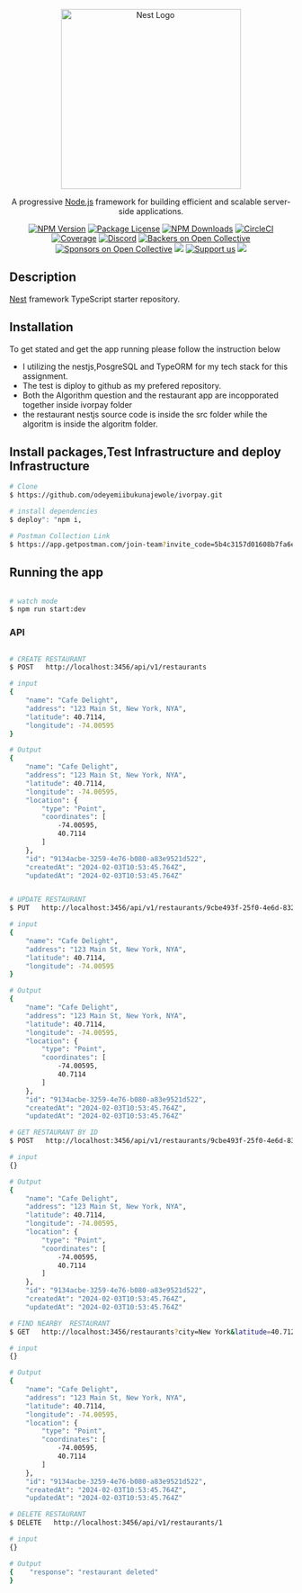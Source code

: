<p align="center">
  <a href="http://nestjs.com/" target="blank"><img src="https://nestjs.com/img/logo_text.svg" width="320" alt="Nest Logo" /></a>
</p>

[circleci-image]: https://img.shields.io/circleci/build/github/nestjs/nest/master?token=abc123def456
[circleci-url]: https://circleci.com/gh/nestjs/nest

  <p align="center">A progressive <a href="http://nodejs.org" target="_blank">Node.js</a> framework for building efficient and scalable server-side applications.</p>
    <p align="center">
<a href="https://www.npmjs.com/~nestjscore" target="_blank"><img src="https://img.shields.io/npm/v/@nestjs/core.svg" alt="NPM Version" /></a>
<a href="https://www.npmjs.com/~nestjscore" target="_blank"><img src="https://img.shields.io/npm/l/@nestjs/core.svg" alt="Package License" /></a>
<a href="https://www.npmjs.com/~nestjscore" target="_blank"><img src="https://img.shields.io/npm/dm/@nestjs/common.svg" alt="NPM Downloads" /></a>
<a href="https://circleci.com/gh/nestjs/nest" target="_blank"><img src="https://img.shields.io/circleci/build/github/nestjs/nest/master" alt="CircleCI" /></a>
<a href="https://coveralls.io/github/nestjs/nest?branch=master" target="_blank"><img src="https://coveralls.io/repos/github/nestjs/nest/badge.svg?branch=master#9" alt="Coverage" /></a>
<a href="https://discord.gg/G7Qnnhy" target="_blank"><img src="https://img.shields.io/badge/discord-online-brightgreen.svg" alt="Discord"/></a>
<a href="https://opencollective.com/nest#backer" target="_blank"><img src="https://opencollective.com/nest/backers/badge.svg" alt="Backers on Open Collective" /></a>
<a href="https://opencollective.com/nest#sponsor" target="_blank"><img src="https://opencollective.com/nest/sponsors/badge.svg" alt="Sponsors on Open Collective" /></a>
  <a href="https://paypal.me/kamilmysliwiec" target="_blank"><img src="https://img.shields.io/badge/Donate-PayPal-ff3f59.svg"/></a>
    <a href="https://opencollective.com/nest#sponsor"  target="_blank"><img src="https://img.shields.io/badge/Support%20us-Open%20Collective-41B883.svg" alt="Support us"></a>
  <a href="https://twitter.com/nestframework" target="_blank"><img src="https://img.shields.io/twitter/follow/nestframework.svg?style=social&label=Follow"></a>
</p>
  <!--[![Backers on Open Collective](https://opencollective.com/nest/backers/badge.svg)](https://opencollective.com/nest#backer)
  [![Sponsors on Open Collective](https://opencollective.com/nest/sponsors/badge.svg)](https://opencollective.com/nest#sponsor)-->

## Description

[Nest](https://github.com/nestjs/nest) framework TypeScript starter repository.

## Installation

To get stated and get the app running please follow the instruction below

- I utilizing the nestjs,PosgreSQL and TypeORM for my tech stack for this assignment.
- The test is diploy to github as my prefered repository.
- Both the Algorithm question and the restaurant app are incopporated together inside ivorpay folder
- the restaurant nestjs source code is inside the src folder while the algoritm is inside the algoritm folder.

## Install packages,Test Infrastructure and deploy Infrastructure

```bash
# Clone
$ https://github.com/odeyemiibukunajewole/ivorpay.git

# install dependencies
$ deploy": "npm i,

# Postman Collection Link
$ https://app.getpostman.com/join-team?invite_code=5b4c3157d01608b7fa6e2a0cd576b523

```

## Running the app

```bash

# watch mode
$ npm run start:dev

```

### API

```bash

# CREATE RESTAURANT
$ POST   http://localhost:3456/api/v1/restaurants

# input
{
    "name": "Cafe Delight",
    "address": "123 Main St, New York, NYA",
    "latitude": 40.7114,
    "longitude": -74.00595
}

# Output
{
    "name": "Cafe Delight",
    "address": "123 Main St, New York, NYA",
    "latitude": 40.7114,
    "longitude": -74.00595,
    "location": {
        "type": "Point",
        "coordinates": [
            -74.00595,
            40.7114
        ]
    },
    "id": "9134acbe-3259-4e76-b080-a83e9521d522",
    "createdAt": "2024-02-03T10:53:45.764Z",
    "updatedAt": "2024-02-03T10:53:45.764Z"


# UPDATE RESTAURANT
$ PUT   http://localhost:3456/api/v1/restaurants/9cbe493f-25f0-4e6d-8324-99cdddea25e8

# input
{
    "name": "Cafe Delight",
    "address": "123 Main St, New York, NYA",
    "latitude": 40.7114,
    "longitude": -74.00595
}

# Output
{
    "name": "Cafe Delight",
    "address": "123 Main St, New York, NYA",
    "latitude": 40.7114,
    "longitude": -74.00595,
    "location": {
        "type": "Point",
        "coordinates": [
            -74.00595,
            40.7114
        ]
    },
    "id": "9134acbe-3259-4e76-b080-a83e9521d522",
    "createdAt": "2024-02-03T10:53:45.764Z",
    "updatedAt": "2024-02-03T10:53:45.764Z"

# GET RESTAURANT BY ID
$ POST   http://localhost:3456/api/v1/restaurants/9cbe493f-25f0-4e6d-8324-99cdddea25e8

# input
{}

# Output
{
    "name": "Cafe Delight",
    "address": "123 Main St, New York, NYA",
    "latitude": 40.7114,
    "longitude": -74.00595,
    "location": {
        "type": "Point",
        "coordinates": [
            -74.00595,
            40.7114
        ]
    },
    "id": "9134acbe-3259-4e76-b080-a83e9521d522",
    "createdAt": "2024-02-03T10:53:45.764Z",
    "updatedAt": "2024-02-03T10:53:45.764Z"

# FIND NEARBY  RESTAURANT
$ GET   http://localhost:3456/restaurants?city=New York&latitude=40.7128&longitude=-74.0060&distance=100

# input
{}

# Output
{
    "name": "Cafe Delight",
    "address": "123 Main St, New York, NYA",
    "latitude": 40.7114,
    "longitude": -74.00595,
    "location": {
        "type": "Point",
        "coordinates": [
            -74.00595,
            40.7114
        ]
    },
    "id": "9134acbe-3259-4e76-b080-a83e9521d522",
    "createdAt": "2024-02-03T10:53:45.764Z",
    "updatedAt": "2024-02-03T10:53:45.764Z"

# DELETE RESTAURANT
$ DELETE   http://localhost:3456/api/v1/restaurants/1

# input
{}

# Output
{    "response": "restaurant deleted"
}

```
